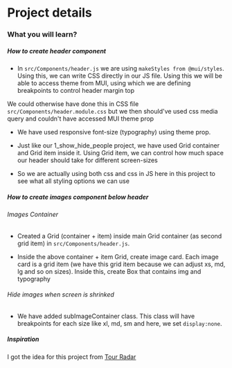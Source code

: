 # Project details

### What you will learn?

##### How to create header component

- In `src/Components/header.js` we are using `makeStyles from @mui/styles`. Using this, we can write CSS directly in our JS file. Using this we will be able to access theme from MUI, using which we are defining breakpoints to control header margin top

We could otherwise have done this in CSS file `src/Components/header.module.css` but we then should've used css media query and couldn't have accessed MUI theme prop

- We have used responsive font-size (typography) using theme prop.

- Just like our 1_show_hide_people project, we have used Grid container and Grid item inside it. Using Grid item, we can control how much space our header should take for different screen-sizes

- So we are actually using both css and css in JS here in this project to see what all styling options we can use

##### How to create images component below header

###### Images Container

- Created a Grid (container + item) inside main Grid container (as second grid item) in `src/Components/header.js`.

- Inside the above container + item Grid, create image card. Each image card is a grid item (we have this grid item because we can adjust xs, md, lg and so on sizes). Inside this, create Box that contains img and typography

###### Hide images when screen is shrinked

- We have added subImageContainer class. This class will have breakpoints for each size like xl, md, sm and here, we set `display:none`.

##### Inspiration

I got the idea for this project from [Tour Radar](https://www.tourradar.com/)
